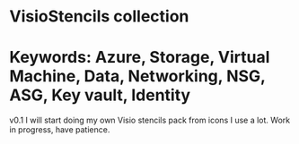 # VisioStencils collection

# Keywords: Azure, Storage, Virtual Machine, Data, Networking, NSG, ASG, Key vault, Identity

v0.1
I will start doing my own Visio stencils pack from icons I use a lot. Work in progress, have patience.


